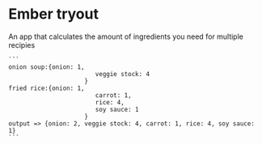 # Ember tryout
An app that calculates the amount of ingredients you need for multiple recipies

	```
	onion soup:{onion: 1,
							veggie stock: 4
						 }
	fried rice:{onion: 1,
							carrot: 1,
							rice: 4,
							soy sauce: 1
						 }
	output => {onion: 2, veggie stock: 4, carrot: 1, rice: 4, soy sauce: 1}
	```
